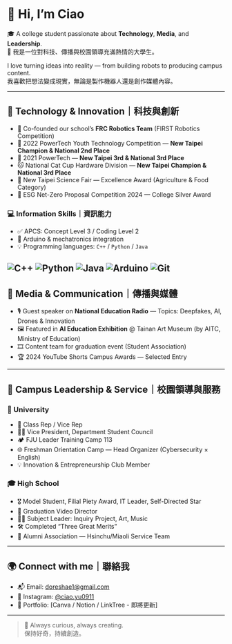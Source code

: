 # 👋 Hi, I’m Ciao

🎓 A college student passionate about **Technology**, **Media**, and **Leadership**.  
🎯 我是一位對科技、傳播與校園領導充滿熱情的大學生。

I love turning ideas into reality — from building robots to producing campus content.  
我喜歡把想法變成現實，無論是製作機器人還是創作媒體內容。

---

## 🔧 Technology & Innovation｜科技與創新

- 👾 Co-founded our school’s **FRC Robotics Team** (FIRST Robotics Competition)
- 🥇 2022 PowerTech Youth Technology Competition — **New Taipei Champion & National 2nd Place**
- 🥉 2021 PowerTech — **New Taipei 3rd & National 3rd Place**
- 🐱 National Cat Cup Hardware Division — **New Taipei Champion & National 3rd Place**
- 🧪 New Taipei Science Fair — Excellence Award (Agriculture & Food Category)
- 🥈 ESG Net-Zero Proposal Competition 2024 — College Silver Award

### 💻 Information Skills｜資訊能力
- ✅ APCS: Concept Level 3 / Coding Level 2  
- 🔧 Arduino & mechatronics integration  
- 💡 Programming languages: `C++` / `Python` / `Java`

![C++](https://img.shields.io/badge/-C++-00599C?style=for-the-badge&logo=c%2B%2B&logoColor=white)
![Python](https://img.shields.io/badge/-Python-3776AB?style=for-the-badge&logo=python&logoColor=white)
![Java](https://img.shields.io/badge/-Java-007396?style=for-the-badge&logo=java&logoColor=white)
![Arduino](https://img.shields.io/badge/-Arduino-00979D?style=for-the-badge&logo=arduino&logoColor=white)
![Git](https://img.shields.io/badge/-Git-F05032?style=for-the-badge&logo=git&logoColor=white)
---

## 📡 Media & Communication｜傳播與媒體

- 🎙️ Guest speaker on **National Education Radio** — Topics: Deepfakes, AI, Drones & Innovation
- 🖼️ Featured in **AI Education Exhibition** @ Tainan Art Museum (by AITC, Ministry of Education)
- 🎞️ Content team for graduation event (Student Association)
- 🏆 2024 YouTube Shorts Campus Awards — Selected Entry

---

## 🏫 Campus Leadership & Service｜校園領導與服務

### 📌 University
- 💼 Class Rep / Vice Rep  
- 🧑‍💼 Vice President, Department Student Council  
- 🏕️ FJU Leader Training Camp 113  
- 🌐 Freshman Orientation Camp — Head Organizer (Cybersecurity × English)  
- 💡 Innovation & Entrepreneurship Club Member

### 🎓 High School
- 🎖️ Model Student, Filial Piety Award, IT Leader, Self-Directed Star  
- 📀 Graduation Video Director  
- 👨‍🏫 Subject Leader: Inquiry Project, Art, Music  
- 🛠️ Completed “Three Great Merits”  
- 🧳 Alumni Association — Hsinchu/Miaoli Service Team

---

## 🌍 Connect with me｜聯絡我

- 📬 Email: doreshae1@gmail.com  
- 📱 Instagram: [@ciao.yu0911](https://instagram.com/ciao.yu0911)  
- 📁 Portfolio: [Canva / Notion / LinkTree - 即將更新]  

---

> 📌 Always curious, always creating.  
> 保持好奇，持續創造。
